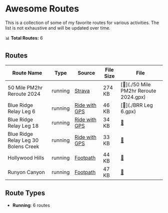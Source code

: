 # Awesome Routes

This is a collection of some of my favorite routes for various activities. The list is not exhaustive and will be updated over time.

📊 **Total Routes:** 6

## Routes

| Route Name | Type | Source | File Size | File |
|------------|------|--------|-----------|------|
| 50 Mile PM2hr Reroute 2024 | running | [Strava](https://www.strava.com/routes/3193260220022387916) | 274 KB | [📁](./50 Mile PM2hr Reroute 2024.gpx) |
| Blue Ridge Relay Leg 6 | running | [Ride with GPS](https://ridewithgps.com/routes/15050809) | 46 KB | [📁](./BRR Leg 6.gpx) |
| Blue Ridge Relay Leg 18 | running | [Ride with GPS](https://ridewithgps.com/routes/14428362) | 34 KB | [📁](./BRR_Leg_18.gpx) |
| Blue Ridge Relay Leg 30 Bolens Creek | running | [Ride with GPS](https://ridewithgps.com/routes/40610298) | 33 KB | [📁](./BRR_Leg_30_Bolens_Creek.gpx) |
| Hollywood Hills | running | [Footpath](https://footpathapp.com) | 44 KB | [📁](./HollywoodHills.gpx) |
| Runyon Canyon | running | [Footpath](https://footpathapp.com) | 47 KB | [📁](./Runyon.gpx) |

## Route Types

- **Running**: 6 routes
